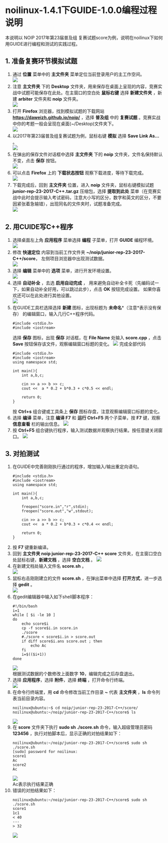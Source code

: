 # noilinux-1.4.1下GUIDE-1.0.0编程过程说明

本说明以 NOIP 2017年第23届普及组 复赛试题score为例，说明在noilinux下如何用GUIDE进行编程和测试的实践过程。

## 1. 准备复赛环节模拟试题

1. 通过 **位置** 菜单中的 **主文件夹** 菜单定位当前登录用户的主工作空间。   
	![](images/quest-01.png)
2. 注意 **主文件夹** 下的 **Desktop** 文件夹，用来保存在桌面上呈现的内容，竞赛实战中试题可能保存在此处。在主窗口的空白处 **鼠标右键** 选择 **新建文件夹** ，新建 **arbiter** 文件夹和 **noip** 文件夹。   
	![](images/quest-02.png)
3. 打开 **Firefox** 浏览器，找到模拟试题的下载网站 **https://daweizh.github.io/noip/** ，选择 **普及组** 中的 **复赛试题** 。竞赛实战中你的考题一般会呈现在桌面(~/Desktop)文件夹下。     
	![](images/quest-03.png)
4. 以2017年第23届普及组复赛试题为例，鼠标右键 **模拟** 选择 **Save Link As...** 。    
	![](images/quest-04.png)
5. 在弹出的保存文件对话框中选择 **主文件夹** 下的 **noip** 文件夹，文件名保持默认不变，点击 **保存** 按钮。   
	![](images/quest-05.png)
6. 可以点击 **Firefox** 上的 **下载状态按钮** 观察下载进度，等待下载完成。   
	![](images/quest-06.png)
7. 下载完成后，回到 **主文件夹** 位置，进入 **noip** 文件夹，鼠标右键模拟试题 **junior-rep-23-2017-C++.tar.gz** 压缩包，选择 **提取到此处** 菜单（在竞赛实战中此时会提示输入考试密码，注意大小写的区分，数字和英文的区分，不要因紧张着急输错），出现同名的文件夹时，试题准备完成。   
	![](images/quest-07.png)


## 2. 用CUIDE写C++程序
1. 选择桌面左上角 **应用程序** 菜单选择 **编程** 子菜单，打开 **GUIDE** 编程环境。   
	![](images/guide-01.png)
2. 修改 **快速定位** 内容到当前工作文件夹 **~/noip/junior-rep-23-2017-C++/score**， 左侧项目浏览器中出现测试数据。   
	![](images/guide-02.png)
3. 选择 **编辑** 菜单中的 **选项** 菜单，进行开发环境设置。    
	![](images/guide-03.png)
4. 选择 **自动补全** ，去选 **启用自动完成** ， 用来避免自动补全卡死（先编码试一下，如果自动补全好用，可以跳过此步），点击 **OK** 按钮完成设置。 如果你喜欢还可以在此处进行其他设置。   
	![](images/guide-04.png)
5. 在GUIDE工具栏选择选择 **新建** 图标，出现标题为 **未命名**\*（注意\*表示没有保存） 的编辑窗口，输入几行C++程序代码。
	~~~
    #include <stdio.h>
    #include <iostream>
	~~~
	选择 **保存** 图标，出现 **保存** 对话框，在 **File Name** 处输入 **score.cpp** ，点击 **Save** 按钮保存该文件，观察编辑窗口标题的变化。
	![](images/guide-05.png)
	完成全部代码
	~~~
    #include <stdio.h>
    #include <iostream>
    using namespace std;
    
    int main(){
        int a,b,c;
        
        cin >> a >> b >> c;
        cout <<  a * 0.2 + b*0.3 + c*0.5 << endl;
        
        return 0;
    }
	~~~
	按 **Ctrl+s** 组合键或工具条上 **保存** 图标存盘，注意观察编辑窗口标题的变化。
6. 选择 **编译** 菜单，注意 **编译 F7** 和 **运行 Ctrl+F5** 两个子菜单，按 **F7** 键，观察 **信息查看** 栏的输出信息。
	![](images/guide-06.png)
7. 按 **Ctrl+F5** 组合键执行程序，输入测试数据并观察执行结果。按任意键关闭窗口。
	![](images/guide-07.png)

## 3. 对拍测试

1. 在GUIDE中完善刚刚执行通过的程序，增加输入/输出重定向语句。
	~~~
	#include <stdio.h>
	#include <iostream>
	using namespace std;
	
	int main(){
		int a,b,c;
		
		freopen("score.in","r",stdin);
		freopen("score.out","w",stdout);
		
		cin >> a >> b >> c;
		cout <<  a * 0.2 + b*0.3 + c*0.4 << endl;
		
		return 0;
	}
	~~~
2. 按 **F7** 键重新编译。
3. 回到 **主文件夹 noip junior-rep-23-2017-C++ score** 文件夹，在主窗口空白处鼠标右键，**新建文档** ，选择 **空白文档** 。
	![](images/judge-01.png)
4. 在新建文档处输入文件名 **score.sh** 。    
	![](images/judge-02.png)
5. 鼠标右击刚刚建立的文件 **score.sh** ，在弹出菜单中选择 **打开方式**，进一步选择 **gedit** 。    
	![](images/judge-03.png)
6. 在gedit编辑器中输入如下shell脚本程序：
	~~~
    #!/bin/bash
    i=1
    while [ $i -le 10 ]
    do
        echo score$i
        cp -f score$i.in score.in
        ./score
        #./score < score$i.in > score.out
        if diff score$i.ans score.out ; then
            echo Ac
        fi
        i=$(($i+1))
    done
	~~~
	![](images/judge-04.png)   
	根据测试数据的个数修改上面数字 **10**，编辑完成之后存盘退出。
7. 选择 **应用程序**，选择 **附件**，选择 **终端** ，打开命令行终端。   
	![](images/judge-05.png)
8.  在命令行终端里，用 **cd** 命令修改当前工作目录 **~** 代表 **主文件夹** ，**ls** 命令列表当前目录内容。
	~~~
	noilinux@ubuntu:~$ cd noip/junior-rep-23-2017-C++/score/
	noilinux@ubuntu:~/noip/junior-rep-23-2017-C++/score$ ls
	~~~
	![](images/judge-06.png)
9. 在 **score** 文件夹下执行 **sudo sh ./score.sh** 命令，输入超级管理员密码 **123456** ，执行对拍脚本后，显示正确的对拍结果如下：    
	~~~
	noilinux@ubuntu:~/noip/junior-rep-23-2017-C++/score$ sudo sh ./score.sh
	[sudo] password for noilinux: 
	score1
	Ac
	score2
	Ac
	~~~
	![](images/judge-07.png)   
	Ac表示执行结果正确
10. 错误的对拍结果如下：    
	~~~
	noilinux@ubuntu:~/noip/junior-rep-23-2017-C++/score$ sudo sh ./score.sh
	score1
	1c1
	< 40
	---
	> 32
 	~~~
	![](images/judge-08.png)

	
	

